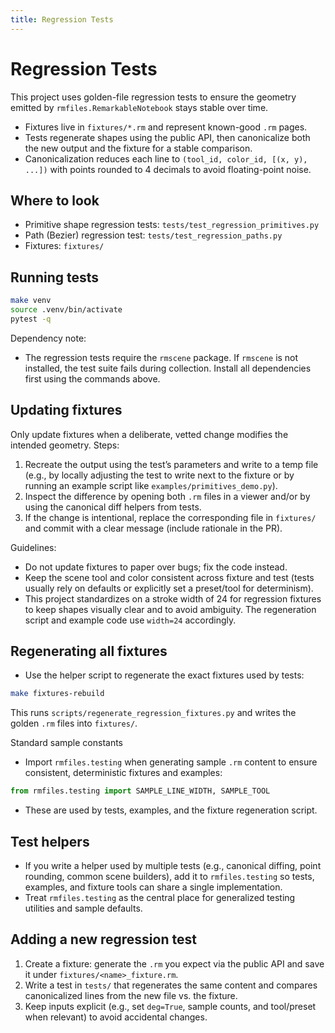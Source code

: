 ```yaml
---
title: Regression Tests
---
```


# Regression Tests

This project uses golden-file regression tests to ensure the geometry emitted by `rmfiles.RemarkableNotebook` stays stable over time.

- Fixtures live in `fixtures/*.rm` and represent known-good `.rm` pages.
- Tests regenerate shapes using the public API, then canonicalize both the new output and the fixture for a stable comparison.
- Canonicalization reduces each line to `(tool_id, color_id, [(x, y), ...])` with points rounded to 4 decimals to avoid floating-point noise.

## Where to look

- Primitive shape regression tests: `tests/test_regression_primitives.py`
- Path (Bezier) regression test: `tests/test_regression_paths.py`
- Fixtures: `fixtures/`

## Running tests

```bash
make venv
source .venv/bin/activate
pytest -q
```

Dependency note:

- The regression tests require the `rmscene` package. If `rmscene` is not installed, the test suite fails during collection. Install all dependencies first using the commands above.

## Updating fixtures

Only update fixtures when a deliberate, vetted change modifies the intended geometry. Steps:

1) Recreate the output using the test’s parameters and write to a temp file (e.g., by locally adjusting the test to write next to the fixture or by running an example script like `examples/primitives_demo.py`).
2) Inspect the difference by opening both `.rm` files in a viewer and/or by using the canonical diff helpers from tests.
3) If the change is intentional, replace the corresponding file in `fixtures/` and commit with a clear message (include rationale in the PR).

Guidelines:

- Do not update fixtures to paper over bugs; fix the code instead.
- Keep the scene tool and color consistent across fixture and test (tests usually rely on defaults or explicitly set a preset/tool for determinism).
- This project standardizes on a stroke width of 24 for regression fixtures to keep shapes visually clear and to avoid ambiguity. The regeneration script and example code use `width=24` accordingly.

## Regenerating all fixtures

- Use the helper script to regenerate the exact fixtures used by tests:

```bash
make fixtures-rebuild
```

This runs `scripts/regenerate_regression_fixtures.py` and writes the golden `.rm` files into `fixtures/`.

Standard sample constants

- Import `rmfiles.testing` when generating sample `.rm` content to ensure consistent, deterministic fixtures and examples:

```python
from rmfiles.testing import SAMPLE_LINE_WIDTH, SAMPLE_TOOL
```

- These are used by tests, examples, and the fixture regeneration script.

## Test helpers

- If you write a helper used by multiple tests (e.g., canonical diffing, point rounding, common scene builders), add it to `rmfiles.testing` so tests, examples, and fixture tools can share a single implementation.
- Treat `rmfiles.testing` as the central place for generalized testing utilities and sample defaults.

## Adding a new regression test

1) Create a fixture: generate the `.rm` you expect via the public API and save it under `fixtures/<name>_fixture.rm`.
2) Write a test in `tests/` that regenerates the same content and compares canonicalized lines from the new file vs. the fixture.
3) Keep inputs explicit (e.g., set `deg=True`, sample counts, and tool/preset when relevant) to avoid accidental changes.
